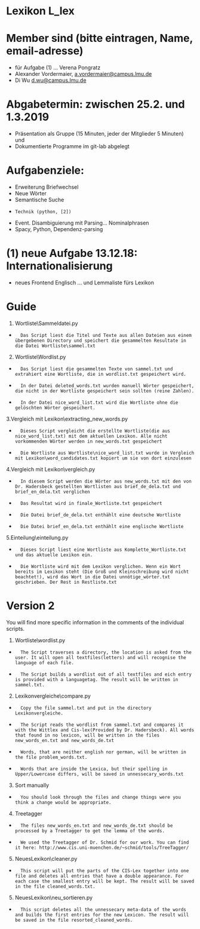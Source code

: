# Lexikon L_lex

# Member sind (bitte eintragen, Name, email-adresse)
* für Aufgabe (1) ... Verena Pongratz
* Alexander Vordermaier, a.vordermaier@campus.lmu.de
* Di Wu  d.wu@campus.lmu.de

# Abgabetermin: zwischen 25.2. und 1.3.2019
* Präsentation als Gruppe (15 Minuten, jeder der Mitglieder 5 Minuten) und 
* Dokumentierte Programme im git-lab abgelegt 


# Aufgabenziele: 
* Erweiterung Briefwechsel
* Neue Wörter
* Semantische Suche
 *     Technik (python, [2])


* Event. Disambiguierung mit Parsing…  Nominalphrasen 
 * Spacy, Python, Dependenz-parsing

# (1) neue Aufgabe 13.12.18: Internationalisierung 
* neues Frontend Englisch ... und Lemmaliste fürs Lexikon


# Guide
1. Wortliste\Sammeldatei.py
*       Das Script liest die Titel und Texte aus allen Dateien aus einem übergebenen Directory und speichert die gesammelten Resultate in die Datei Wortliste\sammel.txt
2. Wortliste\Wordlist.py
*       Das Script liest die gesammelten Texte von sammel.txt und extrahiert eine Wortliste, die in wordlist.txt gespeichert wird. 
*       In der Datei deleted_words.txt wurden manuell Wörter gespeichert, die nicht in der Wortliste gespeichert sein sollten (reine Zahlen).
*       In der Datei nice_word_list.txt wird die Wortliste ohne die gelöschten Wörter gespeichert.
3.Vergleich mit Lexikon\extracting_new_words.py
*       Dieses Script vergleicht die erstellte Wortliste(die aus nice_word_list.txt) mit dem aktuellen Lexikon. Alle nicht vorkommenden Wörter werden in new_words.txt gespeichert
*       Die Wortliste aus Wortliste\nice_word_list.txt wurde in Vergleich mit Lexikon\word_candidates.txt kopiert um sie von dort einzulesen
4.Vergleich mit Lexikon\vergleich.py
*       In diesem Script werden die Wörter aus new_words.txt mit den von Dr. Hadersbeck gestellten Wortlisten aus brief_de_dela.txt und brief_en_dela.txt verglichen
*       Das Resultat wird in finale_Wortliste.txt gespeichert
*       Die Datei brief_de_dela.txt enthählt eine deutsche Wortliste
*       Die Datei brief_en_dela.txt enthählt eine englische Wortliste
5.Einteilung\einteilung.py
*       Dieses Script liest eine Wortliste aus Komplette_Wortliste.txt und das aktuelle Lexikon ein. 
*       Die Wortliste wird mit dem Lexikon verglichen. Wenn ein Wort bereits im Lexikon steht (Die Groß und Kleinschreibung wird nicht beachtet!), wird das Wort in die Datei unnötige_wörter.txt geschrieben. Der Rest in Restliste.txt

# Version 2

You will find more specific information in the comments of the individual scripts.

1. Wortliste\wordlist.py
*       The Script traverses a directory, the location is asked from the user. It will open all textfiles(letters) and will recognise the language of each file.
*       The Script builds a wordlist out of all textfiles and eich entry is provided with a languagetag. The result will be written in sammel.txt.
2. Lexikonvergleiche\compare.py
*		Copy the file sammel.txt and put in the directory Lexikonvergleiche.
*       The Script reads the wordlist from sammel.txt and compares it with the Wittlex and Cis-lex(Provided by Dr. Hadersbeck). All words that found in no lexicon, will be written in the files new_words_en.txt and new_words_de.txt
*       Words, that are neither english nor german, will be written in the file problem_words.txt.
*       Words that are inside the Lexica, but their spelling in Upper/Lowercase differs, will be saved in unnessecary_words.txt
3. Sort manually
*       You should look through the files and change things were you think a change would be appropriate.
4. Treetagger
*		The files new_words_en.txt and new_words_de.txt should be processed by a Treetagger to get the lemma of the words.
*		We used the Treetagger of Dr. Schmid for our work. You can find it here: http://www.cis.uni-muenchen.de/~schmid/tools/TreeTagger/  
5. NeuesLexikon\cleaner.py
*       This script will put the parts of the CIS-Lex together into one file and deletes all entries that have a double appearance. For each case the smallest entry will be kept. The result will be saved in the file cleaned_words.txt.
5. NeuesLexikon\neu_sortieren.py
*       This script deletes all the unnessecary meta-data of the words and builds the first entries for the new Lexicon. The result will be saved in the file resorted_cleaned_words.